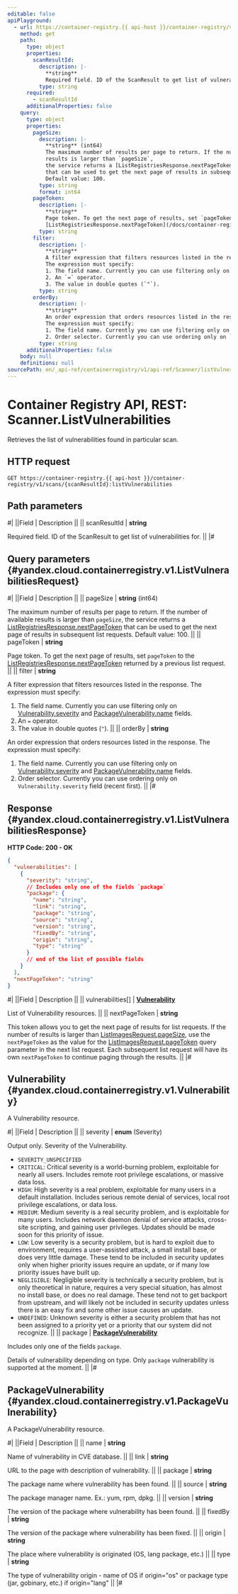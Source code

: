 ```yaml
---
editable: false
apiPlayground:
  - url: https://container-registry.{{ api-host }}/container-registry/v1/scans/{scanResultId}:listVulnerabilities
    method: get
    path:
      type: object
      properties:
        scanResultId:
          description: |-
            **string**
            Required field. ID of the ScanResult to get list of vulnerabilities for.
          type: string
      required:
        - scanResultId
      additionalProperties: false
    query:
      type: object
      properties:
        pageSize:
          description: |-
            **string** (int64)
            The maximum number of results per page to return. If the number of available
            results is larger than `pageSize`,
            the service returns a [ListRegistriesResponse.nextPageToken](/docs/container-registry/api-ref/Registry/list#yandex.cloud.containerregistry.v1.ListRegistriesResponse)
            that can be used to get the next page of results in subsequent list requests.
            Default value: 100.
          type: string
          format: int64
        pageToken:
          description: |-
            **string**
            Page token. To get the next page of results, set `pageToken` to the
            [ListRegistriesResponse.nextPageToken](/docs/container-registry/api-ref/Registry/list#yandex.cloud.containerregistry.v1.ListRegistriesResponse) returned by a previous list request.
          type: string
        filter:
          description: |-
            **string**
            A filter expression that filters resources listed in the response.
            The expression must specify:
            1. The field name. Currently you can use filtering only on [Vulnerability.severity](/docs/container-registry/api-ref/Scanner/listVulnerabilities#yandex.cloud.containerregistry.v1.Vulnerability) and [PackageVulnerability.name](/docs/container-registry/api-ref/Scanner/listVulnerabilities#yandex.cloud.containerregistry.v1.PackageVulnerability) fields.
            2. An `=` operator.
            3. The value in double quotes (`"`).
          type: string
        orderBy:
          description: |-
            **string**
            An order expression that orders resources listed in the response.
            The expression must specify:
            1. The field name. Currently you can use filtering only on [Vulnerability.severity](/docs/container-registry/api-ref/Scanner/listVulnerabilities#yandex.cloud.containerregistry.v1.Vulnerability) and [PackageVulnerability.name](/docs/container-registry/api-ref/Scanner/listVulnerabilities#yandex.cloud.containerregistry.v1.PackageVulnerability) fields.
            2. Order selector. Currently you can use ordering only on `Vulnerability.severity` field (recent first).
          type: string
      additionalProperties: false
    body: null
    definitions: null
sourcePath: en/_api-ref/containerregistry/v1/api-ref/Scanner/listVulnerabilities.md
---
```


# Container Registry API, REST: Scanner.ListVulnerabilities

Retrieves the list of vulnerabilities found in particular scan.

## HTTP request

```
GET https://container-registry.{{ api-host }}/container-registry/v1/scans/{scanResultId}:listVulnerabilities
```

## Path parameters

#|
||Field | Description ||
|| scanResultId | **string**

Required field. ID of the ScanResult to get list of vulnerabilities for. ||
|#

## Query parameters {#yandex.cloud.containerregistry.v1.ListVulnerabilitiesRequest}

#|
||Field | Description ||
|| pageSize | **string** (int64)

The maximum number of results per page to return. If the number of available
results is larger than `pageSize`,
the service returns a [ListRegistriesResponse.nextPageToken](/docs/container-registry/api-ref/Registry/list#yandex.cloud.containerregistry.v1.ListRegistriesResponse)
that can be used to get the next page of results in subsequent list requests.
Default value: 100. ||
|| pageToken | **string**

Page token. To get the next page of results, set `pageToken` to the
[ListRegistriesResponse.nextPageToken](/docs/container-registry/api-ref/Registry/list#yandex.cloud.containerregistry.v1.ListRegistriesResponse) returned by a previous list request. ||
|| filter | **string**

A filter expression that filters resources listed in the response.
The expression must specify:
1. The field name. Currently you can use filtering only on [Vulnerability.severity](#yandex.cloud.containerregistry.v1.Vulnerability) and [PackageVulnerability.name](#yandex.cloud.containerregistry.v1.PackageVulnerability) fields.
2. An `=` operator.
3. The value in double quotes (`"`). ||
|| orderBy | **string**

An order expression that orders resources listed in the response.
The expression must specify:
1. The field name. Currently you can use filtering only on [Vulnerability.severity](#yandex.cloud.containerregistry.v1.Vulnerability) and [PackageVulnerability.name](#yandex.cloud.containerregistry.v1.PackageVulnerability) fields.
2. Order selector. Currently you can use ordering only on `Vulnerability.severity` field (recent first). ||
|#

## Response {#yandex.cloud.containerregistry.v1.ListVulnerabilitiesResponse}

**HTTP Code: 200 - OK**

```json
{
  "vulnerabilities": [
    {
      "severity": "string",
      // Includes only one of the fields `package`
      "package": {
        "name": "string",
        "link": "string",
        "package": "string",
        "source": "string",
        "version": "string",
        "fixedBy": "string",
        "origin": "string",
        "type": "string"
      }
      // end of the list of possible fields
    }
  ],
  "nextPageToken": "string"
}
```

#|
||Field | Description ||
|| vulnerabilities[] | **[Vulnerability](#yandex.cloud.containerregistry.v1.Vulnerability)**

List of Vulnerability resources. ||
|| nextPageToken | **string**

This token allows you to get the next page of results for list requests. If the number of results
is larger than [ListImagesRequest.pageSize](/docs/container-registry/api-ref/Image/list#yandex.cloud.containerregistry.v1.ListImagesRequest), use
the `nextPageToken` as the value
for the [ListImagesRequest.pageToken](/docs/container-registry/api-ref/Image/list#yandex.cloud.containerregistry.v1.ListImagesRequest) query parameter
in the next list request. Each subsequent list request will have its own
`nextPageToken` to continue paging through the results. ||
|#

## Vulnerability {#yandex.cloud.containerregistry.v1.Vulnerability}

A Vulnerability resource.

#|
||Field | Description ||
|| severity | **enum** (Severity)

Output only. Severity of the Vulnerability.

- `SEVERITY_UNSPECIFIED`
- `CRITICAL`: Critical severity is a world-burning problem, exploitable for nearly all users.
Includes remote root privilege escalations, or massive data loss.
- `HIGH`: High severity is a real problem, exploitable for many users in a default installation.
Includes serious remote denial of services, local root privilege escalations, or data loss.
- `MEDIUM`: Medium severity is a real security problem, and is exploitable for many users.
Includes network daemon denial of service attacks, cross-site scripting, and gaining user privileges.
Updates should be made soon for this priority of issue.
- `LOW`: Low severity is a security problem, but is hard to exploit due to environment, requires a user-assisted attack,
a small install base, or does very little damage. These tend to be included in security updates only when
higher priority issues require an update, or if many low priority issues have built up.
- `NEGLIGIBLE`: Negligible severity is technically a security problem, but is only theoretical in nature, requires a very special situation,
has almost no install base, or does no real damage. These tend not to get backport from upstream,
and will likely not be included in security updates unless there is an easy fix and some other issue causes an update.
- `UNDEFINED`: Unknown severity is either a security problem that has not been assigned to a priority yet or
a priority that our system did not recognize. ||
|| package | **[PackageVulnerability](#yandex.cloud.containerregistry.v1.PackageVulnerability)**

Includes only one of the fields `package`.

Details of vulnerability depending on type. Only `package` vulnerability is supported at the moment. ||
|#

## PackageVulnerability {#yandex.cloud.containerregistry.v1.PackageVulnerability}

A PackageVulnerability resource.

#|
||Field | Description ||
|| name | **string**

Name of vulnerability in CVE database. ||
|| link | **string**

URL to the page with description of vulnerability. ||
|| package | **string**

The package name where vulnerability has been found. ||
|| source | **string**

The package manager name. Ex.: yum, rpm, dpkg. ||
|| version | **string**

The version of the package where vulnerability has been found. ||
|| fixedBy | **string**

The version of the package where vulnerability has been fixed. ||
|| origin | **string**

The place where vulnerability is originated (OS, lang package, etc.) ||
|| type | **string**

The type of vulnerability origin - name of OS if origin="os" or package type (jar, gobinary, etc.) if origin="lang" ||
|#